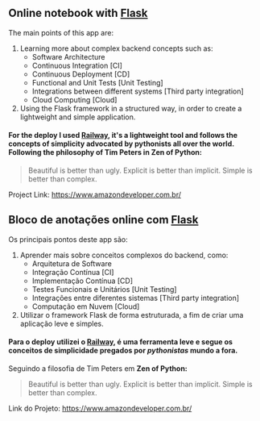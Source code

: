 

## Online notebook with [Flask](https://flask.palletsprojects.com/en/2.2.x)
<p>The main points of this app are: </p>
<ol>
  <li> Learning more about complex backend concepts such as: 
    <ul>
      <li> Software Architecture </li>
      <li> Continuous Integration [CI]</li>
      <li> Continuous Deployment [CD]</li>
      <li> Functional and Unit Tests [Unit Testing]</li>
      <li> Integrations between different systems [Third party integration]</li>
      <li> Cloud Computing [Cloud] </li>
    </ul>
  </li>
  <li> Using the Flask framework in a structured way, in order to create a lightweight and simple application. </li>
</ol>

#### For the deploy I used [Railway](https://railway.app), it's a lightweight tool and follows the concepts of simplicity advocated by pythonists all over the world. Following the philosophy of Tim Peters in **Zen of Python**:

>Beautiful is better than ugly.
Explicit is better than implicit.
Simple is better than complex.

Project Link: https://www.amazondeveloper.com.br/

## Bloco de anotações online com [Flask](https://flask.palletsprojects.com/en/2.2.x)
<p>Os principais pontos deste app são: </p>
<ol>
  <li> Aprender mais sobre conceitos complexos do backend, como: 
    <ul>
      <li> Arquitetura de Software </li>
      <li> Integração Contínua [CI]</li>
      <li> Implementação Contínua [CD]</li>
      <li> Testes Funcionais e Unitários [Unit Testing]</li>
      <li> Integrações entre diferentes sistemas [Third party integration]</li>
      <li> Computação em Nuvem [Cloud] </li>
    </ul>
  </li>
  <li> Utilizar o framework Flask de forma estruturada, a fim de criar uma aplicação leve e simples. </li>
</ol>

#### Para o deploy utilizei o [Railway](https://railway.app), é uma ferramenta leve e segue os conceitos de simplicidade pregados por *pythonistas* mundo a fora.
Seguindo a filosofia de Tim Peters em **Zen of Python:**

 >Beautiful is better than ugly.
 Explicit is better than implicit.
 Simple is better than complex.

 Link do Projeto: https://www.amazondeveloper.com.br/

